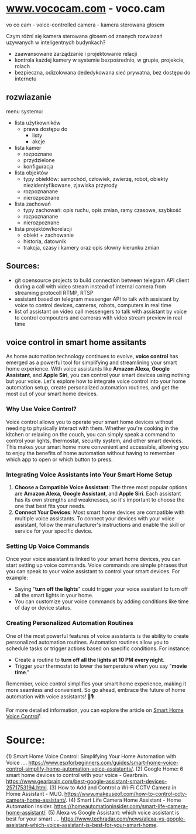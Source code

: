 # www.vococam.com - voco.cam 

vo co cam - voice-controlled camera - kamera sterowana głosem

Czym różni się kamera sterowana głosem od znanych rozwiazań uzywanych w inteligentnych budynkach?

+ zaawansowane zarządzanie i projektowanie relacji
+ kontrola każdej kamery w systemie bezpośrednio, w grupie, projekcie, rolach
+ bezpieczna, odizolowana dededykowana sieć prywatna, bez dostępu do internetu
  

## rozwiazanie

menu systemu:

+ lista użytkowników
  + prawa dostępu do
    + listy
    + akcje    
+ lista kamer
  + rozpoznane
  + przydzielone
  + konfiguracja 
+ lista objektów
  + typy obiektów: samochód, człowiek, zwierzę, robot, obiekty niezidentyfikowane, zjawiska przyrody
  + rozpoznanane
  + nierozpoznane
+ lista zachowań
  + typy zachowań: opis ruchu, opis zmian, ramy czasowe, szybkość
  + rozpoznanane
  + nierozpoznane
+ lista projektów/korelacji
  + obiekt + zachowanie
  + historia, datownik
  + trakcja, czasy i kamery oraz opis słowny kierunku zmian
    

## Sources:

+ git opensource projects to build connection between telegram API client during a call with video stream instead of internal camera from streaming protocoll RTMP, RTSP
+ assistant based on telegram messenger API to talk with assistant by voice to control devices, cameras, robots, computers in real time
+ list of assistant on video call messengers to talk with assistant by voice to control compouters and cameras with video stream preview in real time


## voice control in smart home assitants

As home automation technology continues to evolve, **voice control** has emerged as a powerful tool for simplifying and streamlining your smart home experience. With voice assistants like **Amazon Alexa**, **Google Assistant**, and **Apple Siri**, you can control your smart devices using nothing but your voice. Let's explore how to integrate voice control into your home automation setup, create personalized automation routines, and get the most out of your smart home devices.

### Why Use Voice Control?
Voice control allows you to operate your smart home devices without needing to physically interact with them. Whether you're cooking in the kitchen or relaxing on the couch, you can simply speak a command to control your lights, thermostat, security system, and other smart devices. This makes your smart home more convenient and accessible, allowing you to enjoy the benefits of home automation without having to remember which app to open or which button to press.

### Integrating Voice Assistants into Your Smart Home Setup
1. **Choose a Compatible Voice Assistant**: The three most popular options are **Amazon Alexa**, **Google Assistant**, and **Apple Siri**. Each assistant has its own strengths and weaknesses, so it's important to choose the one that best fits your needs.
2. **Connect Your Devices**: Most smart home devices are compatible with multiple voice assistants. To connect your devices with your voice assistant, follow the manufacturer's instructions and enable the skill or service for your specific device.

### Setting Up Voice Commands
Once your voice assistant is linked to your smart home devices, you can start setting up voice commands. Voice commands are simple phrases that you can speak to your voice assistant to control your smart devices. For example:
- Saying "**turn off the lights**" could trigger your voice assistant to turn off all the smart lights in your home.
- You can customize your voice commands by adding conditions like time of day or device status.

### Creating Personalized Automation Routines
One of the most powerful features of voice assistants is the ability to create personalized automation routines. Automation routines allow you to schedule tasks or trigger actions based on specific conditions. For instance:
- Create a routine to **turn off all the lights at 10 PM every night**.
- Trigger your thermostat to lower the temperature when you say "**movie time**."

Remember, voice control simplifies your smart home experience, making it more seamless and convenient. So go ahead, embrace the future of home automation with voice assistants! 🏡🎙️

For more detailed information, you can explore the article on [Smart Home Voice Control](https://www.espforbeginners.com/guides/smart-home-voice-control-simplify-home-automation-voice-assistants/)¹.

# Source:
(1) Smart Home Voice Control: Simplifying Your Home Automation with Voice .... https://www.espforbeginners.com/guides/smart-home-voice-control-simplify-home-automation-voice-assistants/.
(2) Google Home: 6 smart home devices to control with your voice - Gearbrain. https://www.gearbrain.com/best-google-assistant-smart-devices-2571753194.html.
(3) How to Add and Control a Wi-Fi CCTV Camera in Home Assistant - MUO. https://www.makeuseof.com/how-to-control-cctv-camera-home-assistant/.
(4) Smart Life Camera Home Assistant - Home Automation Insider. https://homeautomationinsider.com/smart-life-camera-home-assistant/.
(5) Alexa vs Google Assistant: which voice assistant is best for your smart .... https://www.techradar.com/news/alexa-vs-google-assistant-which-voice-assistant-is-best-for-your-smart-home.




